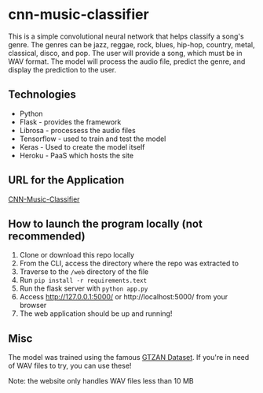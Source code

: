 # cnn-music-classifier
This is a simple convolutional neural network that helps classify a song's genre. The genres can be jazz, reggae, rock, blues, hip-hop, country, metal, classical, disco, and pop. The user will provide a song, which must be in WAV format. The model will process the audio file, predict the genre, and display the prediction to the user.

## Technologies

* Python
* Flask - provides the framework
* Librosa - processess the audio files
* Tensorflow - used to train and test the model
* Keras - Used to create the model itself
* Heroku - PaaS which hosts the site

## URL for the Application
[CNN-Music-Classifier](https://cnn-music-classifier.herokuapp.com/)

## How to launch the program locally (not recommended)

1. Clone or download this repo locally
2. From the CLI, access the directory where the repo was extracted to
3. Traverse to the `/web` directory of the file
4. Run `pip install -r requirements.text`
5. Run the flask server with `python app.py`
6. Access http://127.0.0.1:5000/ or http://localhost:5000/ from your browser
7. The web application should be up and running!

## Misc

The model was trained using the famous [GTZAN Dataset](https://www.kaggle.com/andradaolteanu/gtzan-dataset-music-genre-classification).  If you're in need of WAV files to try, you can use these!

Note: the website only handles WAV files less than 10 MB

